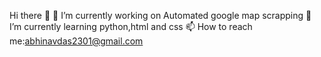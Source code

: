 Hi there 👋
🔭 I’m currently working on Automated google map scrapping
🌱 I’m currently learning python,html and css
📫 How to reach me:abhinavdas2301@gmail.com
